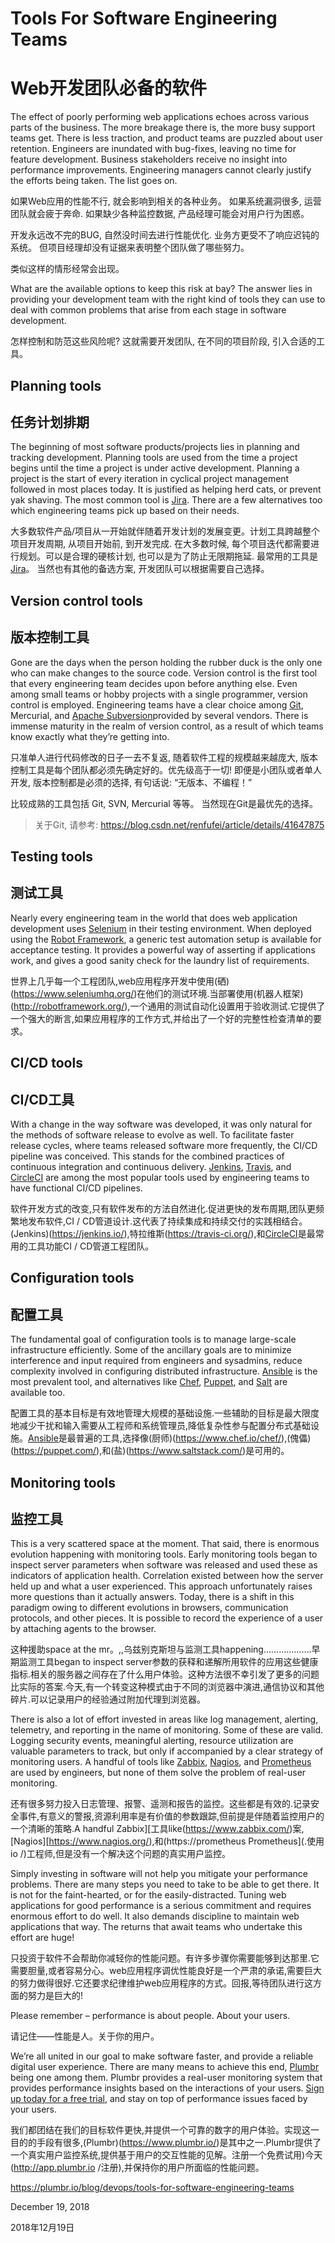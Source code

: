 # Tools For Software Engineering Teams

# Web开发团队必备的软件

The effect of poorly performing web applications echoes across various parts of the business. The more breakage there is, the more busy support teams get. There is less traction, and product teams are puzzled about user retention. Engineers are inundated with bug-fixes, leaving no time for feature development. Business stakeholders receive no insight into performance improvements. Engineering managers cannot clearly justify the efforts being taken. The list goes on. 


如果Web应用的性能不行, 就会影响到相关的各种业务。
如果系统漏洞很多, 运营团队就会疲于奔命. 
如果缺少各种监控数据, 产品经理可能会对用户行为困惑。

开发永远改不完的BUG, 自然没时间去进行性能优化. 
业务方更受不了响应迟钝的系统。
但项目经理却没有证据来表明整个团队做了哪些努力。

类似这样的情形经常会出现。

What are the available options to keep this risk at bay? The answer lies in providing your development team with the right kind of tools they can use to deal with common problems that arise from each stage in software development.

怎样控制和防范这些风险呢? 这就需要开发团队, 在不同的项目阶段, 引入合适的工具。

## Planning tools

## 任务计划排期

The beginning of most software products/projects lies in planning and tracking development. Planning tools are used from the time a project begins until the time a project is under active development. Planning a project is the start of every iteration in cyclical project management followed in most places today. It is justified as helping herd cats, or prevent yak shaving. The most common tool is [Jira](https://www.atlassian.com/software/jira). There are a few alternatives too which engineering teams pick up based on their needs. 


大多数软件产品/项目从一开始就伴随着开发计划的发展变更。计划工具跨越整个项目开发周期, 从项目开始前, 到开发完成. 在大多数时候, 每个项目迭代都需要进行规划。可以是合理的硬核计划, 也可以是为了防止无限期拖延. 最常用的工具是[Jira](https://www.atlassian.com/software/jira)。 当然也有其他的备选方案, 开发团队可以根据需要自己选择。

## Version control tools

## 版本控制工具

Gone are the days when the person holding the rubber duck is the only one who can make changes to the source code. Version control is the first tool that every engineering team decides upon before anything else. Even among small teams or hobby projects with a single programmer, version control is employed. Engineering teams have a clear choice among [Git](https://git-scm.com/), Mercurial, and [Apache Subversion](https://subversion.apache.org/)provided by several vendors. There is immense maturity in the realm of version control, as a result of which teams know exactly what they’re getting into.

只准单人进行代码修改的日子一去不复返, 随着软件工程的规模越来越庞大, 版本控制工具是每个团队都必须先确定好的。优先级高于一切! 即便是小团队或者单人开发, 版本控制都是必须的选择, 有句话说: “无版本、不编程！” 

比较成熟的工具包括 Git, SVN, Mercurial 等等。 当然现在Git是最优先的选择。

> 关于Git, 请参考: <https://blog.csdn.net/renfufei/article/details/41647875>


## Testing tools

## 测试工具

Nearly every engineering team in the world that does web application development uses [Selenium](https://www.seleniumhq.org/) in their testing environment. When deployed using the [Robot Framework](http://robotframework.org/), a generic test automation setup is available for acceptance testing. It provides a powerful way of asserting if applications work, and gives a good sanity check for the laundry list of requirements. 


世界上几乎每一个工程团队,web应用程序开发中使用(硒)(https://www.seleniumhq.org/)在他们的测试环境.当部署使用(机器人框架)(http://robotframework.org/),一个通用的测试自动化设置用于验收测试.它提供了一个强大的断言,如果应用程序的工作方式,并给出了一个好的完整性检查清单的要求。

## CI/CD tools

## CI/CD工具

With a change in the way software was developed, it was only natural for the methods of software release to evolve as well. To facilitate faster release cycles, where teams released software more frequently, the CI/CD pipeline was conceived. This stands for the combined practices of continuous integration and continuous delivery. [Jenkins](https://jenkins.io/), [Travis](https://travis-ci.org/), and [CircleCI](https://circleci.com/) are among the most popular tools used by engineering teams to have functional CI/CD pipelines.

软件开发方式的改变,只有软件发布的方法自然进化.促进更快的发布周期,团队更频繁地发布软件,CI / CD管道设计.这代表了持续集成和持续交付的实践相结合。(Jenkins)(https://jenkins.io/),特拉维斯(https://travis-ci.org/),和[CircleCI](https://circleci.com/)是最常用的工具功能CI / CD管道工程团队。

## Configuration tools

## 配置工具

The fundamental goal of configuration tools is to manage large-scale infrastructure efficiently. Some of the ancillary goals are to minimize interference and input required from engineers and sysadmins, reduce complexity involved in configuring distributed infrastructure. [Ansible](https://www.ansible.com/) is the most prevalent tool, and alternatives like [Chef](https://www.chef.io/chef/), [Puppet](https://puppet.com/), and [Salt](https://www.saltstack.com/) are available too.

配置工具的基本目标是有效地管理大规模的基础设施.一些辅助的目标是最大限度地减少干扰和输入需要从工程师和系统管理员,降低复杂性参与配置分布式基础设施。[Ansible](https://www.ansible.com/)是最普遍的工具,选择像(厨师)(https://www.chef.io/chef/),(傀儡)(https://puppet.com/),和(盐)(https://www.saltstack.com/)是可用的。

## Monitoring tools

## 监控工具

This is a very scattered space at the moment. That said, there is enormous evolution happening with monitoring tools. Early monitoring tools began to inspect server parameters when software was released and used these as indicators of application health. Correlation existed between how the server held up and what a user experienced. This approach unfortunately raises more questions than it actually answers. Today, there is a shift in this paradigm owing to different evolutions in browsers, communication protocols, and other pieces. It is possible to record the experience of a user by attaching agents to the browser. 


这种援助space at the mr。,,乌兹别克斯坦与监测工具happening……………….早期监测工具began to inspect server参数的获释和递解所用软件的应用这些健康指标.相关的服务器之间存在了什么用户体验。这种方法很不幸引发了更多的问题比实际的答案.今天,有一个转变这种模式由于不同的浏览器中演进,通信协议和其他碎片.可以记录用户的经验通过附加代理到浏览器。

There is also a lot of effort invested in areas like log management, alerting, telemetry, and reporting in the name of monitoring. Some of these are valid. Logging security events, meaningful alerting, resource utilization are valuable parameters to track, but only if accompanied by a clear strategy of monitoring users. A handful of tools like [Zabbix](https://www.zabbix.com/), [Nagios](https://www.nagios.org/), and [Prometheus](https://prometheus.io/) are used by engineers, but none of them solve the problem of real-user monitoring.

还有很多努力投入日志管理、报警、遥测和报告的监控。这些都是有效的.记录安全事件,有意义的警报,资源利用率是有价值的参数跟踪,但前提是伴随着监控用户的一个清晰的策略.A handful Zabbix][工具like(https://www.zabbix.com/)案,[Nagios][https://www.nagios.org/),和(https://prometheus Prometheus](.使用io /)工程师,但是没有一个解决这个问题的真实用户监控。

Simply investing in software will not help you mitigate your performance problems. There are many steps you need to take to be able to get there. It is not for the faint-hearted, or for the easily-distracted. Tuning web applications for good performance is a serious commitment and requires enormous effort to do well. It also demands discipline to maintain web applications that way. The returns that await teams who undertake this effort are huge!

只投资于软件不会帮助你减轻你的性能问题。有许多步骤你需要能够到达那里.它需要胆量,或者容易分心。web应用程序调优性能良好是一个严肃的承诺,需要巨大的努力做得很好.它还要求纪律维护web应用程序的方式。回报,等待团队进行这方面的努力是巨大的!

Please remember – performance is about people. About your users.

请记住——性能是人。关于你的用户。

We’re all united in our goal to make software faster, and provide a reliable digital user experience. There are many means to achieve this end, [Plumbr](https://www.plumbr.io/) being one among them. Plumbr provides a real-user monitoring system that provides performance insights based on the interactions of your users. [Sign up today for a free trial](http://app.plumbr.io/signup), and stay on top of performance issues faced by your users.

我们都团结在我们的目标软件更快,并提供一个可靠的数字的用户体验。实现这一目的的手段有很多,(Plumbr)(https://www.plumbr.io/)是其中之一.Plumbr提供了一个真实用户监控系统,提供基于用户的交互性能的见解。注册一个免费试用)今天(http://app.plumbr.io /注册),并保持你的用户所面临的性能问题。

<https://plumbr.io/blog/devops/tools-for-software-engineering-teams>



December 19, 2018

2018年12月19日

